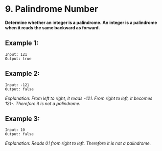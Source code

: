 # 9. Palindrome Number

**Determine whether an integer is a palindrome. An integer is a palindrome when it reads the same backward as forward.**

## Example 1:

    Input: 121
    Output: true

## Example 2:

    Input: -121
    Output: false

*Explanation: From left to right, it reads -121. From right to left, it becomes 121-. Therefore it is not a palindrome.*

## Example 3:

    Input: 10
    Output: false
*Explanation: Reads 01 from right to left. Therefore it is not a palindrome.*